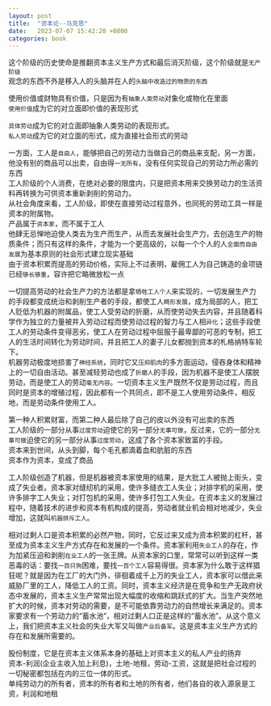```yaml
---
layout: post
title:  "资本论--马克思"
date:   2023-07-07 15:42:20 +0800
categories: book
---
```

这个阶级的历史使命是推翻资本主义生产方式和最后消灭阶级，这个阶级就是`无产阶级`  
观念的东西不外是移入人的头脑并在人的`头脑中改造过的物质的东西`  
  
使用价值或财物具有价值，只是因为有`抽象人类劳动`对象化或物化在里面  
`使用价值`成为它的对立面即价值的表现形式  
  
`具体劳动`成为它的对立面即抽象人类劳动的表现形式。  
`私人劳动`成为它的对立面的形式，成为直接社会形式的劳动  
  
一方面，工人是`自由人`，能够把自己的劳动力当做自己的商品来支配，另一方面，他没有别的商品可以出卖，自由得`一无所有`，没有任何实现自己的劳动力所必需的东西  
工人阶级的个人消费，在绝对必要的限度内，只是把资本用来交换劳动力的生活资料再转换为可供资本重新剥削的劳动力。  
从社会角度来看，工人阶级，即使在直接劳动过程意外，也同死的劳动工具一样是资本的附属物。  
产品属于`资本家`，而不属于工人  
他肆无忌惮地迫使人类去为生产而生产，从而去发展社会生产力，去创造生产的物质条件；而只有这样的条件，才能为一个更高级的，以每一个个人的人`全面而自由发展`为基本原则的社会形式建立现实基础  
由于资本积累而提高的劳动价格，实际上不过表明，雇佣工人为自己铸造的金项链已经`够长够重`，容许把它略微放松一点  
  
一切提高劳动的社会生产力的方法都是拿`牺牲工人个人`来实现的，一切发展生产力的手段都变成统治和剥削生产者的手段，都使工人`畸形发展`，成为局部的人，把工人贬低为机器的附属品，使工人受劳动的折磨，从而使劳动失去内容，并且随着科学作为独立的力量被并入劳动过程而使劳动过程的智力与工人相`异化`；这些手段使工人的劳动条件变得恶劣，使工人在劳动过程中屈服于最卑鄙的可恶的专制，把工人的生活时间转化为劳动时间，并且把工人的妻子儿女都抛到资本的札格纳特车轮下。  
机器劳动极度地损害了`神经系统`，同时它又`压抑肌肉`的多方面运动，侵吞身体和精神上的一切自由活动。甚至减轻劳动也成了`折磨人`的手段，因为机器不是使工人摆脱劳动，而是使工人的劳动`毫无内容`。一切资本主义生产既然不仅是劳动过程，而且同时是资本的增殖过程，因此都有一个共同点，即不是工人使用劳动条件，相反地，而是劳动条件使用工人。  
  
第一种人积累财富，而第二种人最后除了自己的皮以外没有可出卖的东西  
工人阶级的一部分从事`过度劳动`迫使它的另一部分`无事可做`，反过来，它的一部分`无事可做`迫使它的另一部分从事`过度劳动`，这成了各个资本家致富的手段。  
资本来到世间，从头到脚，每个毛孔都滴着血和肮脏的东西  
资本作为资本，变成了商品  
  
工人阶级创造了机器，但是机器被资本家使用的结果，是大批工人被抛上街头，变成了失业者。资本家对缝纫机的采用，使许多缝衣工人失业；对排字机的采用，使许多排字工人失业；对打包机的采用，使许多打包工人失业。在资本主义的发展过程中，随着技术的进步和资本有机构成的提高，劳动者就业机会相对地减少，失业增加，这就叫`机器排斥工人`。   

相对过剩人口是资本积累的必然产物，同时，它反过来又成为资本积累的杠杆，甚至成为资本主义生产方式存在和发展的一个条件。资本家利用`失业工人`的存在，作为加紧压迫和剥削`在业工人`的一张王牌。从资本家的口里，常常可以听到这样一类恶毒的话：要找`一百只狗`困难，要找`一百个工人`容易得很。资本家为什么敢于这样猖狂呢？就是因为在工厂的大门外，徘徊着成千上万的失业工人，资本家可以借此来威胁厂里的工人，降低工人的工资。同时，资本主义经济是在竞争和生产无政府状态中发展的，资本主义生产常常出现大幅度的收缩和跳跃式的扩大。当生产突然地扩大的时候，资本对劳动的需要，是不可能依靠劳动力的自然增长来满足的。资本家要求有一个劳动力的“蓄水池”，相对过剩人口正是这样的“蓄水池”。从这个意义上，我们把资本主义社会的失业大军又叫做`产业后备军`。这是资本主义生产方式的存在和发展所需要的。  
  
股份制度，它是在资本主义体系本身的基础上对资本主义的私人产业的扬弃  
资本-利润(企业主收入加上利息)，土地-地租，劳动-工资，这就是把社会过程的一切秘密都包括在内的三位一体的形式。  
单纯劳动力的所有者，资本的所有者和土地的所有者，他们各自的收入源泉是工资，利润和地租

